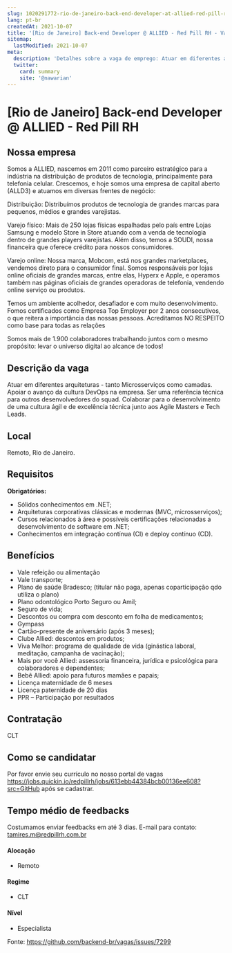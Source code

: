 ```yaml
---
slug: 1020291772-rio-de-janeiro-back-end-developer-at-allied-red-pill-rh
lang: pt-br
createdAt: 2021-10-07
title: '[Rio de Janeiro] Back-end Developer @ ALLIED - Red Pill RH - Vaga de Emprego'
sitemap:
  lastModified: 2021-10-07
meta:
  description: 'Detalhes sobre a vaga de emprego: Atuar em diferentes arquiteturas - tanto Microsserviços como camadas. Apoiar o avanço da cultura DevOps na empresa. Ser uma referência técnica para outros desenvolvedores do squad. Colaborar para o desenvolvimento de uma cultura ágil e de excelência técnica junto aos Agile Masters e Tech Leads.'
  twitter:
    card: summary
    site: '@nawarian'
---
```


# [Rio de Janeiro] Back-end Developer @ ALLIED - Red Pill RH

## Nossa empresa

Somos a ALLIED, nascemos em 2011 como parceiro estratégico para a indústria na distribuição de produtos de tecnologia, principalmente para telefonia celular. Crescemos, e hoje somos uma empresa de capital aberto (ALLD3) e atuamos em diversas frentes de negócio:

Distribuição: Distribuímos produtos de tecnologia de grandes marcas para pequenos, médios e grandes varejistas.

Varejo físico:  Mais de 250 lojas físicas espalhadas pelo país entre Lojas Samsung e modelo Store in Store atuando com a venda de tecnologia dentro de grandes players varejistas. Além disso, temos a SOUDI, nossa financeira que oferece crédito para nossos consumidores.

Varejo online: Nossa marca, Mobcom, está nos grandes marketplaces, vendemos direto para o consumidor final. Somos responsáveis por lojas online oficiais de grandes marcas, entre elas, Hyperx e Apple, e operamos também nas páginas oficiais de grandes operadoras de telefonia, vendendo online serviço ou produtos.

Temos um ambiente acolhedor, desafiador e com muito desenvolvimento. Fomos certificados como Empresa Top Employer por 2 anos consecutivos, o que reitera a importância das nossas pessoas. Acreditamos NO RESPEITO como base para todas as relações

Somos mais de 1.900 colaboradores trabalhando juntos com o mesmo propósito: levar o universo digital ao alcance de todos!

## Descrição da vaga

Atuar em diferentes arquiteturas - tanto Microsserviços como camadas. Apoiar o avanço da cultura DevOps na empresa. Ser uma referência técnica para outros desenvolvedores do squad. Colaborar para o desenvolvimento de uma cultura ágil e de excelência técnica junto aos Agile Masters e Tech Leads.

## Local

Remoto, Rio de Janeiro.

## Requisitos

**Obrigatórios:**

- Sólidos conhecimentos em .NET;
- Arquiteturas corporativas clássicas e modernas (MVC, microsserviços);
- Cursos relacionados à área e possíveis certificações relacionadas a desenvolvimento de software em .NET;
- Conhecimentos em integração contínua (CI) e deploy contínuo (CD).

## Benefícios

- Vale refeição ou alimentação 
- Vale transporte;
- Plano de saúde Bradesco; (titular não paga, apenas coparticipação qdo utiliza o plano)
- Plano odontológico Porto Seguro ou Amil;
- Seguro de vida;
- Descontos ou compra com desconto em folha de medicamentos;
- Gympass
- Cartão-presente de aniversário (após 3 meses);
- Clube Allied: descontos em produtos;
- Viva Melhor: programa de qualidade de vida (ginástica laboral, meditação, campanha de vacinação);
- Mais por você Allied: assessoria financeira, jurídica e psicológica para colaboradores e dependentes;
- Bebê Allied: apoio para futuros mamães e papais;
- Licença maternidade de 6 meses
- Licença paternidade de 20 dias
- PPR – Participação por resultados

## Contratação

CLT

## Como se candidatar

Por favor envie seu currículo no nosso portal de vagas https://jobs.quickin.io/redpillrh/jobs/613ebb44384bcb00136ee608?src=GitHub após se cadastrar.

## Tempo médio de feedbacks

Costumamos enviar feedbacks em até 3 dias.
E-mail para contato: tamires.m@redpillrh.com.br

#### Alocação
- Remoto

#### Regime
- CLT

#### Nível

- Especialista




Fonte: https://github.com/backend-br/vagas/issues/7299
